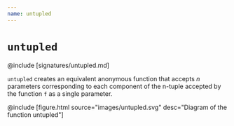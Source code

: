 ```yaml
---
name: untupled
---
```


# `untupled`

@include [signatures/untupled.md]

`untupled` creates an equivalent anonymous function that accepts _n_ parameters
corresponding to each component of the n-tuple accepted by the function `f` as a
single parameter.

@include [figure.html source="images/untupled.svg" desc="Diagram of the function untupled"]
